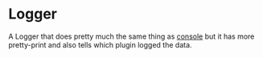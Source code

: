 # Logger

A Logger that does pretty much the same thing as [console](Scope/console.md) but it has more pretty-print and also tells which plugin logged the data.

